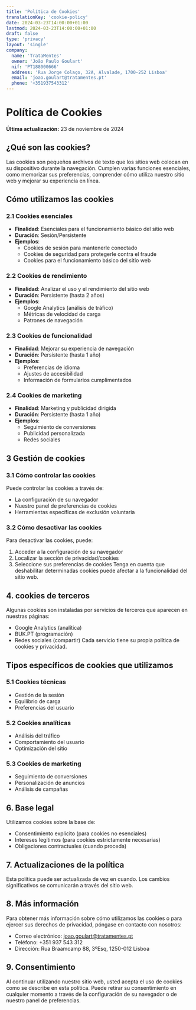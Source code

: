 ```yaml
---
title: 'Política de Cookies'
translationKey: 'cookie-policy'
date: 2024-03-23T14:00:00+01:00
lastmod: 2024-03-23T14:00:00+01:00
draft: false
type: 'privacy'
layout: 'single'
company:
  name: 'TrataMentes'
  owner: 'João Paulo Goulart'
  nif: 'PT188000666'
  address: 'Rua Jorge Colaço, 32A, Alvalade, 1700-252 Lisboa'
  email: 'joao.goulart@tratamentes.pt'
  phone: '+351937543312'
---
```


# Política de Cookies

**Última actualización:** 23 de noviembre de 2024

## ¿Qué son las cookies?

Las cookies son pequeños archivos de texto que los sitios web colocan en su dispositivo durante la navegación. Cumplen varias funciones esenciales, como memorizar sus preferencias, comprender cómo utiliza nuestro sitio web y mejorar su experiencia en línea.

## Cómo utilizamos las cookies

### 2.1 Cookies esenciales

- **Finalidad**: Esenciales para el funcionamiento básico del sitio web
- **Duración**: Sesión/Persistente
- **Ejemplos**:
  - Cookies de sesión para mantenerle conectado
  - Cookies de seguridad para protegerle contra el fraude
  - Cookies para el funcionamiento básico del sitio web

### 2.2 Cookies de rendimiento

- **Finalidad**: Analizar el uso y el rendimiento del sitio web
- **Duración**: Persistente (hasta 2 años)
- **Ejemplos**:
  - Google Analytics (análisis de tráfico)
  - Métricas de velocidad de carga
  - Patrones de navegación

### 2.3 Cookies de funcionalidad

- **Finalidad**: Mejorar su experiencia de navegación
- **Duración**: Persistente (hasta 1 año)
- **Ejemplos**:
  - Preferencias de idioma
  - Ajustes de accesibilidad
  - Información de formularios cumplimentados

### 2.4 Cookies de marketing

- **Finalidad**: Marketing y publicidad dirigida
- **Duración**: Persistente (hasta 1 año)
- **Ejemplos**:
  - Seguimiento de conversiones
  - Publicidad personalizada
  - Redes sociales

## 3 Gestión de cookies

### 3.1 Cómo controlar las cookies

Puede controlar las cookies a través de:

- La configuración de su navegador
- Nuestro panel de preferencias de cookies
- Herramientas específicas de exclusión voluntaria

### 3.2 Cómo desactivar las cookies

Para desactivar las cookies, puede:

1.  Acceder a la configuración de su navegador
2.  Localizar la sección de privacidad/cookies
3.  Seleccione sus preferencias de cookies
    Tenga en cuenta que deshabilitar determinadas cookies puede afectar a la funcionalidad del sitio web.

## 4. cookies de terceros

Algunas cookies son instaladas por servicios de terceros que aparecen en nuestras páginas:

- Google Analytics (analítica)
- BUK.PT (programación)
- Redes sociales (compartir)
  Cada servicio tiene su propia política de cookies y privacidad.

## Tipos específicos de cookies que utilizamos

### 5.1 Cookies técnicas

- Gestión de la sesión
- Equilibrio de carga
- Preferencias del usuario

### 5.2 Cookies analíticas

- Análisis del tráfico
- Comportamiento del usuario
- Optimización del sitio

### 5.3 Cookies de marketing

- Seguimiento de conversiones
- Personalización de anuncios
- Análisis de campañas

## 6. Base legal

Utilizamos cookies sobre la base de:

- Consentimiento explícito (para cookies no esenciales)
- Intereses legítimos (para cookies estrictamente necesarias)
- Obligaciones contractuales (cuando proceda)

## 7. Actualizaciones de la política

Esta política puede ser actualizada de vez en cuando. Los cambios significativos se comunicarán a través del sitio web.

## 8. Más información

Para obtener más información sobre cómo utilizamos las cookies o para ejercer sus derechos de privacidad, póngase en contacto con nosotros:

- Correo electrónico: joao.goulart@tratamentes.pt
- Teléfono: +351 937 543 312
- Dirección: Rua Braamcamp 88, 3ºEsq, 1250-012 Lisboa

## 9. Consentimiento

Al continuar utilizando nuestro sitio web, usted acepta el uso de cookies como se describe en esta política. Puede retirar su consentimiento en cualquier momento a través de la configuración de su navegador o de nuestro panel de preferencias.
